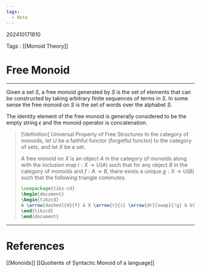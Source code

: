 ```yaml
---
tags:
  - Note
---
```

202410171810

Tags : [[Monoid Theory]]
# Free Monoid
---
Given a set $S$, a free monoid generated by $S$ is the set of elements that can be constructed by taking arbitrary finite sequences of terms in $S$. In some sense the free monoid on $S$ is the set of words over the alphabet $S$.

The identity element of the free monoid is generally considered to be the empty string $\epsilon$ and the monoid operator is concatenation.

>[!definition] Universal Property of Free Structures
>In the category of monoids, let $U$ be a faithful functor (forgetful functor) to the category of sets, and let $X$ be a set.
>
>A free monoid on $X$ is an object $A$ in the category of monoids along with the inclusion map $i:X \to U(A)$ such that for any object $B$ in the category of monoids and $f:A \to B$, there exists a unique $g:X \to U(B)$ such that the following triangle commutes.
>```tikz
>\usepackage{tikz-cd} 
>\begin{document} 
>\begin{tikzcd} 
>A \arrow[dashed]{d}{f} & X \arrow{r}{i} \arrow{dr}[swap]{!g} & U(A) \arrow[dashed]{d}{U(f)} \\ B & & U(B) 
>\end{tikzcd} 
>\end{document}
>```

---
# References
[[Monoids]]
[[Quotients of Syntactic Monoid of a language]]